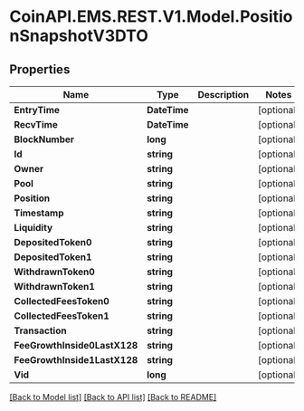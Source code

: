 # CoinAPI.EMS.REST.V1.Model.PositionSnapshotV3DTO

## Properties

Name | Type | Description | Notes
------------ | ------------- | ------------- | -------------
**EntryTime** | **DateTime** |  | [optional] 
**RecvTime** | **DateTime** |  | [optional] 
**BlockNumber** | **long** |  | [optional] 
**Id** | **string** |  | [optional] 
**Owner** | **string** |  | [optional] 
**Pool** | **string** |  | [optional] 
**Position** | **string** |  | [optional] 
**Timestamp** | **string** |  | [optional] 
**Liquidity** | **string** |  | [optional] 
**DepositedToken0** | **string** |  | [optional] 
**DepositedToken1** | **string** |  | [optional] 
**WithdrawnToken0** | **string** |  | [optional] 
**WithdrawnToken1** | **string** |  | [optional] 
**CollectedFeesToken0** | **string** |  | [optional] 
**CollectedFeesToken1** | **string** |  | [optional] 
**Transaction** | **string** |  | [optional] 
**FeeGrowthInside0LastX128** | **string** |  | [optional] 
**FeeGrowthInside1LastX128** | **string** |  | [optional] 
**Vid** | **long** |  | [optional] 

[[Back to Model list]](../README.md#documentation-for-models) [[Back to API list]](../README.md#documentation-for-api-endpoints) [[Back to README]](../README.md)


